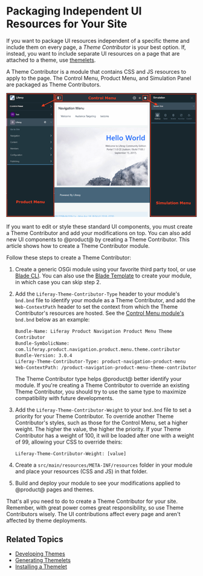 # Packaging Independent UI Resources for Your Site

If you want to package UI resources independent of a specific theme and include 
them on every page, a *Theme Contributor* is your best option. If, instead, you 
want to include separate UI resources on a page that are attached to a theme, 
use 
[themelets](/develop/reference/-/knowledge_base/7-2/creating-themelets-with-the-themes-generator).

A Theme Contributor is a module that contains CSS and JS resources to apply to 
the page. The Control Menu, Product Menu, and Simulation Panel are packaged as 
Theme Contributors. 

![Figure 1: The Control Menu, Product Menu, and Simulation Panel are packaged as Theme Contributor modules.](../../../../images/theme-contributor-menus-diagram.png)

If you want to edit or style these standard UI components, you must create a 
Theme Contributor and add your modifications on top. You can also add new UI 
components to @product@ by creating a Theme Contributor. This article shows how 
to create a Theme Contributor module. 

Follow these steps to create a Theme Contributor:

1.  Create a generic OSGi module using your favorite third party tool, or use 
    [Blade CLI](/developer/reference/-/knowledge_base/7-2/blade-cli). You can 
    also use the 
    [Blade Template](/developer/reference/-/knowledge_base/7-2/theme-contributor-template) 
    to create your module, in which case you can skip step 2. 

2.  Add the `Liferay-Theme-Contributor-Type` header to your module's `bnd.bnd` 
    file to identify your module as a Theme Contributor, and add the 
    `Web-ContextPath` header to set the context from which the Theme 
    Contributor's resources are hosted. See the 
    [Control Menu module's](https://search.maven.org/search?q=a:com.liferay.product.navigation.control.menu.theme.contributor) 
    `bnd.bnd` below as an example:

    ```properties
    Bundle-Name: Liferay Product Navigation Product Menu Theme Contributor
    Bundle-SymbolicName: com.liferay.product.navigation.product.menu.theme.contributor
    Bundle-Version: 3.0.4
    Liferay-Theme-Contributor-Type: product-navigation-product-menu
    Web-ContextPath: /product-navigation-product-menu-theme-contributor
    ```

    The Theme Contributor type helps @product@ better identify your module. If 
    you're creating a Theme Contributor to override an existing Theme 
    Contributor, you should try to use the same type to maximize compatibility 
    with future developments. 

3.  Add the `Liferay-Theme-Contributor-Weight` to your `bnd.bnd` file to set a 
    priority for your Theme Contributor. To override another Theme Contributor's 
    styles, such as those for the Control Menu, set a higher weight. The higher 
    the value, the higher the priority. If your Theme Contributor has a weight 
    of 100, it will be loaded after one with a weight of 99, allowing your CSS 
    to override theirs:

    ```properties
    Liferay-Theme-Contributor-Weight: [value]
    ```

4.  Create a `src/main/resources/META-INF/resources` folder in your module and 
    place your resources (CSS and JS) in that folder.

5.  Build and deploy your module to see your modifications applied to @product@ 
    pages and themes.

That's all you need to do to create a Theme Contributor for your site. Remember, 
with great power comes great responsibility, so use Theme Contributors wisely. 
The UI contributions affect every page and aren't affected by theme deployments. 

## Related Topics

- [Developing Themes](/developer/frameworks/-/knowledge_base/7-2/developing-themes)
- [Generating Themelets](/developer/reference/-/knowledge_base/7-2/creating-themelets-with-the-themes-generator)
- [Installing a Themelet](/developer/frameworks/-/knowledge_base/7-2/installing-a-themelet-in-your-theme)